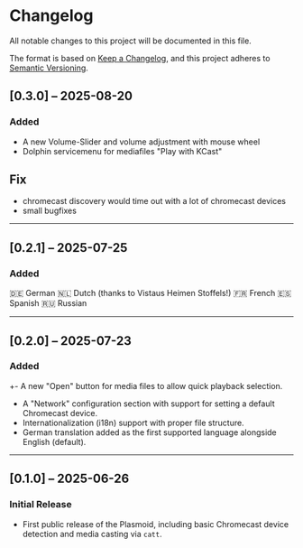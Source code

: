 # Changelog

All notable changes to this project will be documented in this file.

The format is based on [Keep a Changelog](https://keepachangelog.com/en/1.0.0/),
and this project adheres to [Semantic Versioning](https://semver.org/spec/v2.0.0.html).

## [0.3.0] – 2025-08-20

### Added

- A new Volume-Slider and volume adjustment with mouse wheel
- Dolphin servicemenu for mediafiles "Play with KCast"


## Fix

- chromecast discovery would time out with a lot of chromecast devices
- small bugfixes

---

## [0.2.1] – 2025-07-25

### Added

🇩🇪 German
🇳🇱 Dutch (thanks to Vistaus Heimen Stoffels!)
🇫🇷 French
🇪🇸 Spanish
🇷🇺 Russian

---

## [0.2.0] – 2025-07-23

### Added

+- A new "Open" button for media files to allow quick playback selection.
- A "Network" configuration section with support for setting a default Chromecast device.
- Internationalization (i18n) support with proper file structure.
- German translation added as the first supported language alongside English (default).

---

## [0.1.0] – 2025-06-26

### Initial Release
- First public release of the Plasmoid, including basic Chromecast device detection and media casting via `catt`.
